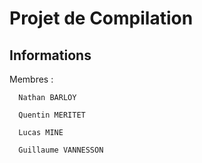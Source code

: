 # Projet de Compilation

## Informations 

Membres :

	  Nathan BARLOY
	  
	  Quentin MERITET

	  Lucas MINE

	  Guillaume VANNESSON


